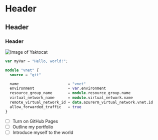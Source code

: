 # Header
## Header
### Header

![Image of Yaktocat](https://octodex.github.com/images/yaktocat.png)

``` javascript
var myVar = "Hello, world!";
```

``` terraform
module "vnet" {
  source = "git"

  name                      = "vnet"
  environment               = var.environment
  resource_group_name       = module.resource_group.name
  virtual_network_name      = module.virtual_network.name
  remote_virtual_network_id = data.azurerm_virtual_network.vnet.id
  allow_forwarded_traffic   = true
}
```

- [ ] Turn on GitHub Pages
- [ ] Outline my portfolio
- [ ] Introduce myself to the world
